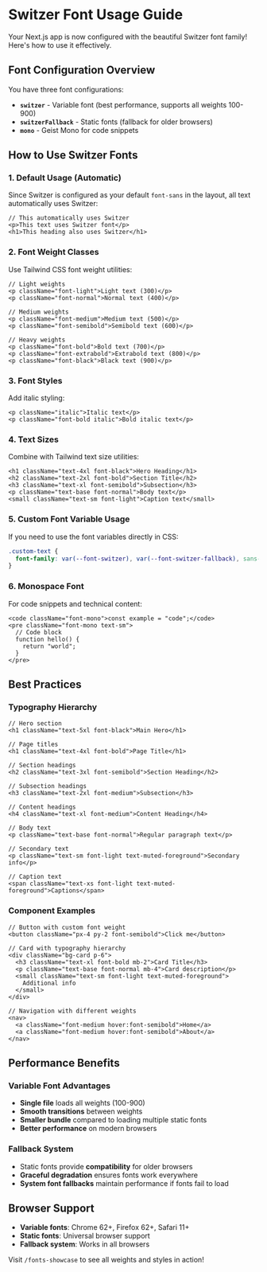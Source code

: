 # Switzer Font Usage Guide

Your Next.js app is now configured with the beautiful Switzer font family! Here's how to use it effectively.

## Font Configuration Overview

You have three font configurations:

- **`switzer`** - Variable font (best performance, supports all weights 100-900)
- **`switzerFallback`** - Static fonts (fallback for older browsers)
- **`mono`** - Geist Mono for code snippets

## How to Use Switzer Fonts

### 1. **Default Usage (Automatic)**

Since Switzer is configured as your default `font-sans` in the layout, all text automatically uses Switzer:

```tsx
// This automatically uses Switzer
<p>This text uses Switzer font</p>
<h1>This heading also uses Switzer</h1>
```

### 2. **Font Weight Classes**

Use Tailwind CSS font weight utilities:

```tsx
// Light weights
<p className="font-light">Light text (300)</p>
<p className="font-normal">Normal text (400)</p>

// Medium weights
<p className="font-medium">Medium text (500)</p>
<p className="font-semibold">Semibold text (600)</p>

// Heavy weights
<p className="font-bold">Bold text (700)</p>
<p className="font-extrabold">Extrabold text (800)</p>
<p className="font-black">Black text (900)</p>
```

### 3. **Font Styles**

Add italic styling:

```tsx
<p className="italic">Italic text</p>
<p className="font-bold italic">Bold italic text</p>
```

### 4. **Text Sizes**

Combine with Tailwind text size utilities:

```tsx
<h1 className="text-4xl font-black">Hero Heading</h1>
<h2 className="text-2xl font-bold">Section Title</h2>
<h3 className="text-xl font-semibold">Subsection</h3>
<p className="text-base font-normal">Body text</p>
<small className="text-sm font-light">Caption text</small>
```

### 5. **Custom Font Variable Usage**

If you need to use the font variables directly in CSS:

```css
.custom-text {
  font-family: var(--font-switzer), var(--font-switzer-fallback), sans-serif;
}
```

### 6. **Monospace Font**

For code snippets and technical content:

```tsx
<code className="font-mono">const example = "code";</code>
<pre className="font-mono text-sm">
  // Code block
  function hello() {
    return "world";
  }
</pre>
```

## Best Practices

### Typography Hierarchy

```tsx
// Hero section
<h1 className="text-5xl font-black">Main Hero</h1>

// Page titles
<h1 className="text-4xl font-bold">Page Title</h1>

// Section headings
<h2 className="text-3xl font-semibold">Section Heading</h2>

// Subsection headings
<h3 className="text-2xl font-medium">Subsection</h3>

// Content headings
<h4 className="text-xl font-medium">Content Heading</h4>

// Body text
<p className="text-base font-normal">Regular paragraph text</p>

// Secondary text
<p className="text-sm font-light text-muted-foreground">Secondary info</p>

// Caption text
<span className="text-xs font-light text-muted-foreground">Captions</span>
```

### Component Examples

```tsx
// Button with custom font weight
<button className="px-4 py-2 font-semibold">Click me</button>

// Card with typography hierarchy
<div className="bg-card p-6">
  <h3 className="text-xl font-bold mb-2">Card Title</h3>
  <p className="text-base font-normal mb-4">Card description</p>
  <small className="text-sm font-light text-muted-foreground">
    Additional info
  </small>
</div>

// Navigation with different weights
<nav>
  <a className="font-medium hover:font-semibold">Home</a>
  <a className="font-medium hover:font-semibold">About</a>
</nav>
```

## Performance Benefits

### Variable Font Advantages

- **Single file** loads all weights (100-900)
- **Smooth transitions** between weights
- **Smaller bundle** compared to loading multiple static fonts
- **Better performance** on modern browsers

### Fallback System

- Static fonts provide **compatibility** for older browsers
- **Graceful degradation** ensures fonts work everywhere
- **System font fallbacks** maintain performance if fonts fail to load

## Browser Support

- **Variable fonts**: Chrome 62+, Firefox 62+, Safari 11+
- **Static fonts**: Universal browser support
- **Fallback system**: Works in all browsers

Visit `/fonts-showcase` to see all weights and styles in action!
